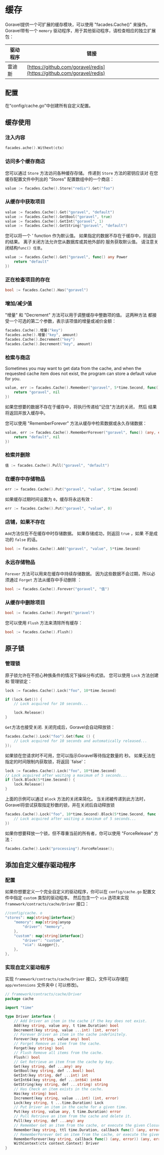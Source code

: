 # 缓存

Goravel提供一个可扩展的缓存模块，可以使用 "facades.Cache()" 来操作。 Goravel带有一个 `memory`
驱动程序，用于其他驱动程序，请检查相应的独立扩展包：

| 驱动程序 | 链接                                                                                                   |
| ---- | ---------------------------------------------------------------------------------------------------- |
| 雷迪斯  | [https://github.com/goravel/redis](https://github.com/goravel/redis) |

## 配置

在“config/cache.go”中创建所有自定义配置。

## 缓存使用

### 注入内容

```go
facades.ache().Withext(ctx)
```

### 访问多个缓存商店

您可以通过 `Store` 方法访问各种缓存存储。 传递到 `Store` 方法的密钥应该对
在您缓存配置文件中列出的 "Stores" 配置数组中的一个商店：

```go
value := facades.Cache().Store("redis").Get("foo")
```

### 从缓存中获取项目

```go
value := facades.Cache().Get("goravel", "default")
value := facades.Cache().GetBool("goravel", true)
value := facades.Cache().GetInt("goravel", 1)
value := facades.Cache().GetString("goravel", "default")
```

您可以将一个 ' function 作为默认值。 如果指定的数据不存在于缓存中，则返回
的结果。 离子关闭方法允许您从数据库或其他外部的
服务获取默认值。 请注意关闭结构`func() 任意`。

```go
value := facades.Cache().Get("goravel", func() any Power
    return "default"
})
```

### 正在检查项目的存在

```go
bool := facades.Cache().Has("goravel")
```

### 增加/减少值

"增量" 和 "Decrement" 方法可以用于调整缓存中整数项的值。 这两种方法
都接受一个可选的第二个参数，表示该项值的增量或减价金额：

```go
facades.Cache().增量("key")
facades.ache().增量("key", amount)
facades.Cache().Decrement("key")
facades.Cache().Decrement("key", amount)
```

### 检索与商店

Sometimes you may want to get data from the cache, and when the requested cache item does not exist, the program can
store a default value for you.

```go
value, err := facades.Cache().Remember("goravel", 5*time.Second, func() (any, error) {
    return "goravel", nil
})
```

如果您想要的数据不存在于缓存中，将执行传递给"记住"方法的关闭， 然后
结果将返回并放入缓存中。

您可以使用 "RememberForever" 方法从缓存中检索数据或永久存储数据：

```go
value, err := facades.Cache().RememberForever("goravel", func() (any, error) {
    return "default", nil
})
```

### 检索并删除

```go
值 := facades.Cache().Pull("goravel", "default")
```

### 在缓存中存储物品

```go
err := facades.Cache().Put("goravel", "value", 5*time.Second)
```

如果缓存过期时间设置为 `0`，缓存将永远有效：

```go
err := facades.Cache().Put("goravel", "value", 0)
```

### 店铺，如果不存在

`Add`方法仅在不在缓存中时存储数据。 如果存储成功，则返回 `true` ，如果
不是成功的 `false` 的话。

```go
bool := facades.Cache().Add("goravel", "value", 5*time.Second)
```

### 永远存储物品

`Forever` 方法可以用来在缓存中持续存储数据。 因为这些数据不会过期，所以必须通过 `Forget` 方法从缓存中手动删除
：

```go
bool := facades.Cache().Forever("goravel", "值")
```

### 从缓存中删除项目

```go
bool := facades.Cache().Forget("goravel")
```

您可以使用 `Flush` 方法来清除所有缓存：

```go
bool := facades.Cache().Flush()
```

## 原子锁

### 管理锁

原子锁允许在不担心种族条件的情况下操纵分布式锁。 您可以使用 `Lock` 方法创建和
管理锁定：

```go
lock := facades.Cache().Lock("foo", 10*time.Second)

if (lock.Get()) {
    // Lock acquired for 10 seconds...

    lock.Release()
}
```

`Get`方法也接受关闭. 关闭完成后，Goravel会自动释放锁：

```go
facades.Cache().Lock("foo").Get(func () {
    // Lock acquired for 10 seconds and automatically released...
});
```

如果锁在您请求时不可用，您可以指示Goravel等待指定数量的
秒。 如果无法在指定的时间限制内获取锁，将返回 \`false'：

```go
lock := facades.Cache().Lock("foo", 10*time.Second)
// Lock acquired after waiting a maximum of 5 seconds...
if (lock.Block(5*time.Second)) {
    lock.Release()
}
```

上面的示例可以通过 `Block` 方法的关闭来简化。 当关闭被传递到此方法时，
Goravel将尝试获取指定秒数的锁，并在关闭后自动释放锁

```go
facades.Cache().Lock("foo", 10*time.Second).Block(5*time.Second, func () {
    // Lock acquired after waiting a maximum of 5 seconds...
})
```

如果你想要释放一个锁，但不尊重当前的所有者，你可以使用 "ForceRelease" 方法：

```go
facades.Cache().Lock("processing").ForceRelease();
```

## 添加自定义缓存驱动程序

### 配置

如果你想要定义一个完全自定义的驱动程序，你可以在 `config/cache.go`
配置文件中指定 `custom` 类型的驱动程序。
然后包含一个 `via` 选项来实现 `framework/contracts/cache/Driver` 接口：

```go
//config/cache. o
"stores": map[string]interface{}
    "memory": map[string]anyop
        "driver": "memory",
    },
    "custom": map[string]interface{}
        "driver": "custom",
        "via": &Logger{},
    },
},
```

### 实现自定义驱动程序

实现 `framework/contracts/cache/Driver` 接口，文件可以存储在 `app/extensions` 文件夹中 (
可以修改)。

```go
// framework/contracts/cache/Driver
package cache

import "time"

type Driver interface {
    // Add Driver an item in the cache if the key does not exist.
    Add(key string, value any, t time.Duration) bool
    Decrement(key string, value ...int) (int, error)
    // Forever Driver an item in the cache indefinitely.
    Forever(key string, value any) bool
    // Forget Remove an item from the cache.
    Forget(key string) bool
    // Flush Remove all items from the cache.
    Flush() bool
    // Get Retrieve an item from the cache by key.
    Get(key string, def ...any) any
    GetBool(key string, def ...bool) bool
    GetInt(key string, def ...int) int
    GetInt64(key string, def ...int64) int64
    GetString(key string, def ...string) string
    // Has Check an item exists in the cache.
    Has(key string) bool
    Increment(key string, value ...int) (int, error)
    Lock(key string, t ...time.Duration) Lock
    // Put Driver an item in the cache for a given time.
    Put(key string, value any, t time.Duration) error
    // Pull Retrieve an item from the cache and delete it.
    Pull(key string, def ...any) any
    // Remember Get an item from the cache, or execute the given Closure and store the result.
    Remember(key string, ttl time.Duration, callback func() (any, error)) (any, error)
    // RememberForever Get an item from the cache, or execute the given Closure and store the result forever.
    RememberForever(key string, callback func() (any, error)) (any, error)
    WithContext(ctx context.Context) Driver
}
```
